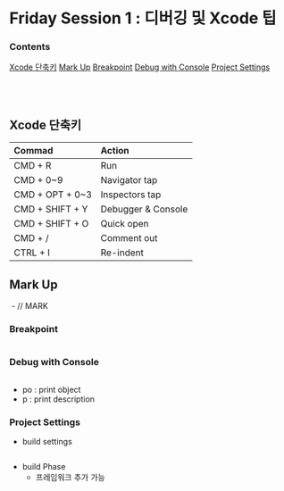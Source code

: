 # Friday Session 1 : 디버깅 및 Xcode 팁
### Contents
[Xcode 단축키](#Xcode-단축키)
[Mark Up](#Mark-up)
[Breakpoint](#Breakpoint)
[Debug with Console](#Debug-with-Console)
[Project Settings](#Project-Settings)

<br>
 <br>

## Xcode 단축키
|Commad|Action|
|:-|:-|
|CMD + R|Run|
|CMD + 0~9|Navigator tap|
|CMD + OPT + 0~3|Inspectors tap|
|CMD + SHIFT + Y|Debugger & Console|
|CMD + SHIFT + O|Quick open|
|CMD + /|Comment out|
|CTRL + I|Re-indent|

## Mark Up
<img>
- // MARK


### Breakpoint
<img>

### Debug with Console
<img>

 - po : print object
 - p : print description

### Project Settings
- build settings
<img>

- build Phase
  - 프레임워크 추가 가능
<img>
